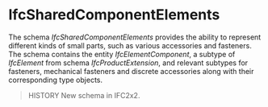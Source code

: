 IfcSharedComponentElements
==========================

The schema _IfcSharedComponentElements_ provides the ability to represent different kinds of small parts, such as various accessories and fasteners. The schema contains the entity _IfcElementComponent_, a subtype of _IfcElement_ from schema _IfcProductExtension_, and relevant subtypes for fasteners, mechanical fasteners and discrete accessories along with their corresponding type objects.

> HISTORY  New schema in IFC2x2.
